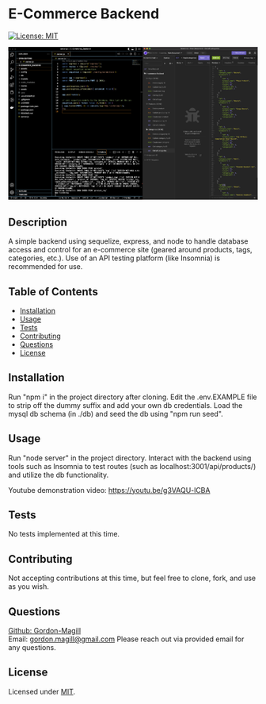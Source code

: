 # E-Commerce Backend
[![License: MIT](https://img.shields.io/badge/License-MIT-yellow.svg)](https://opensource.org/licenses/MIT)

![Deployed page](./assets/readme_image.png)

## Description

A simple backend using sequelize, express, and node to handle database access and control for an e-commerce site (geared around products, tags, categories, etc.). Use of an API testing platform (like Insomnia) is recommended for use.

## Table of Contents

- [Installation](#installation)
- [Usage](#usage)
- [Tests](#tests)
- [Contributing](#contributing)
- [Questions](#questions)
- [License](#license)

## Installation

Run "npm i" in the project directory after cloning. Edit the .env.EXAMPLE file to strip off the dummy suffix and add your own db credentials. Load the mysql db schema (in ./db) and seed the db using "npm run seed".

## Usage

Run "node server" in the project directory. Interact with the backend using tools such as Insomnia to test routes (such as localhost:3001/api/products/) and utilize the db functionality.

Youtube demonstration video: https://youtu.be/g3VAQU-lCBA

## Tests

No tests implemented at this time.

## Contributing

Not accepting contributions at this time, but feel free to clone, fork, and use as you wish.

## Questions

[Github: Gordon-Magill](https://github.com/Gordon-Magill)<br>
Email: gordon.magill@gmail.com
Please reach out via provided email for any questions.

## License

Licensed under [MIT](https://opensource.org/licenses/MIT).